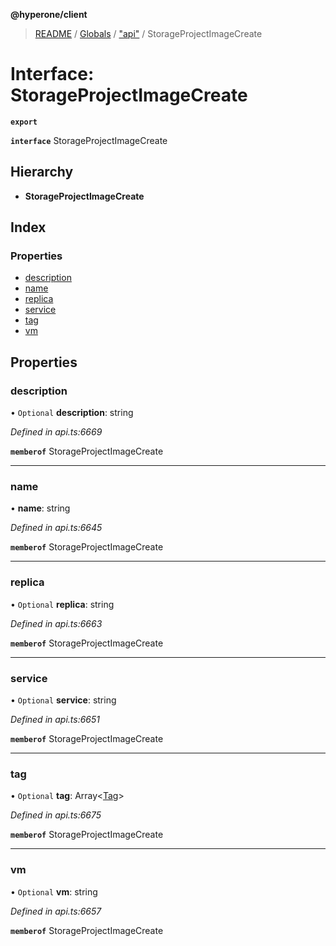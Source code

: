 **@hyperone/client**

> [README](../README.md) / [Globals](../globals.md) / ["api"](../modules/_api_.md) / StorageProjectImageCreate

# Interface: StorageProjectImageCreate

**`export`** 

**`interface`** StorageProjectImageCreate

## Hierarchy

* **StorageProjectImageCreate**

## Index

### Properties

* [description](_api_.storageprojectimagecreate.md#description)
* [name](_api_.storageprojectimagecreate.md#name)
* [replica](_api_.storageprojectimagecreate.md#replica)
* [service](_api_.storageprojectimagecreate.md#service)
* [tag](_api_.storageprojectimagecreate.md#tag)
* [vm](_api_.storageprojectimagecreate.md#vm)

## Properties

### description

• `Optional` **description**: string

*Defined in api.ts:6669*

**`memberof`** StorageProjectImageCreate

___

### name

•  **name**: string

*Defined in api.ts:6645*

**`memberof`** StorageProjectImageCreate

___

### replica

• `Optional` **replica**: string

*Defined in api.ts:6663*

**`memberof`** StorageProjectImageCreate

___

### service

• `Optional` **service**: string

*Defined in api.ts:6651*

**`memberof`** StorageProjectImageCreate

___

### tag

• `Optional` **tag**: Array\<[Tag](_api_.tag.md)>

*Defined in api.ts:6675*

**`memberof`** StorageProjectImageCreate

___

### vm

• `Optional` **vm**: string

*Defined in api.ts:6657*

**`memberof`** StorageProjectImageCreate

